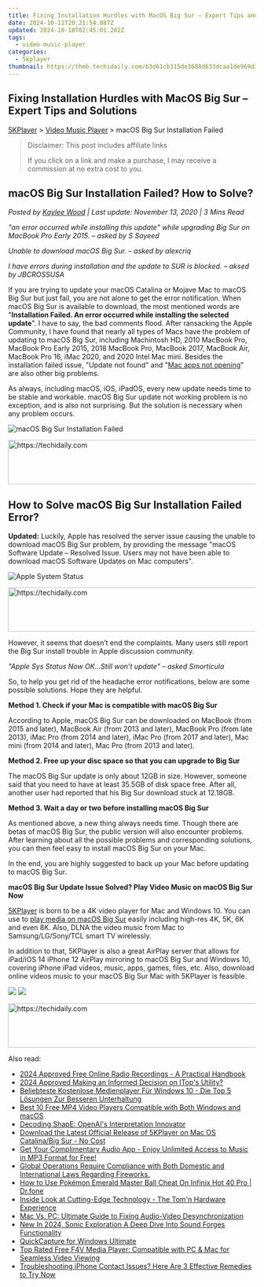 ```yaml
---
title: Fixing Installation Hurdles with MacOS Big Sur – Expert Tips and Solutions
date: 2024-10-11T20:21:54.887Z
updated: 2024-10-18T02:45:01.282Z
tags:
  - video-music-player
categories:
  - 5kplayer
thumbnail: https://thmb.techidaily.com/b3d61cb315de3688d633dcaa1de969d34c57d2ef4835c89401c3246551696a45.png
---
```


## Fixing Installation Hurdles with MacOS Big Sur – Expert Tips and Solutions

[5KPlayer](https://tools.techidaily.com/5kplayer/products/) \> [Video Music Player](https://tools.techidaily.com/5kplayer/video-music-player/) \> macOS Big Sur Installation Failed

>  Disclaimer: This post includes affiliate links
>
>  If you click on a link and make a purchase, I may receive a commission at no extra cost to you.
>

## macOS Big Sur Installation Failed? How to Solve?

 _Posted by [Kaylee Wood](https://www.quora.com/profile/Amanda-Hu-21) | Last update: November 13, 2020 | 3 Mins Read_

_"an error occurred while installing this update" while upgrading Big Sur on MacBook Pro Early 2015\. – asked by S Sayeed_

_Unable to download macOS Big Sur. – asked by alexcriq_

_I have errors during installation and the update to SUR is blocked. – aksed by JBCROSSUSA_

If you are trying to update your macOS Catalina or Mojave Mac to macOS Big Sur but just fail, you are not alone to get the error notification. When macOS Big Sur is available to download, the most mentioned words are "**Installation Failed. An error occurred while installing the selected update**". I have to say, the bad comments flood. After ransacking the Apple Community, I have found that nearly all types of Macs have the problem of updating to macOS Big Sur, including Machintosh HD, 2010 MacBook Pro, MacBook Pro Early 2015, 2018 MacBook Pro, MacBook 2017, MacBook Air, MacBook Pro 16, iMac 2020, and 2020 Intel Mac mini. Besides the installation failed issue, "Update not found" and "[Mac apps not opening](https://tools.techidaily.com/5kplayer/airplay/)" are also other big problems.

As always, including macOS, iOS, iPadOS, every new update needs time to be stable and workable. macOS Big Sur update not working problem is no exception, and is also not surprising. But the solution is necessary when any problem occurs.

![macOS Big Sur Installation Failed](https://www.5kplayer.com/video-music-player/img/big-sur-installation-failed.jpg) 

<!-- affiliate ads begin -->
<a href="https://ephamedtechinc.pxf.io/c/5597632/2136618/26400" target="_top" id="2136618">
  <img src="//a.impactradius-go.com/display-ad/26400-2136618" border="0" alt="https://techidaily.com" width="728" height="90"/>
</a>
<img height="0" width="0" src="https://ephamedtechinc.pxf.io/i/5597632/2136618/26400" style="position:absolute;visibility:hidden;" border="0" />
<!-- affiliate ads end -->

## How to Solve macOS Big Sur Installation Failed Error?

**Updated:** Luckily, Apple has resolved the server issue causing the unable to download macOS Big Sur problem, by providing the message "macOS Software Update – Resolved Issue. Users may not have been able to download macOS Software Updates on Mac computers".

![Apple System Status](https://www.5kplayer.com/video-music-player/img/apple-system-status.jpg) 

<!-- affiliate ads begin -->
<a href="https://appsumo.8odi.net/c/5597632/2043618/7443" target="_top" id="2043618">
  <img src="//a.impactradius-go.com/display-ad/7443-2043618" border="0" alt="https://techidaily.com" width="728" height="90"/>
</a>
<img height="0" width="0" src="https://appsumo.8odi.net/i/5597632/2043618/7443" style="position:absolute;visibility:hidden;" border="0" />
<!-- affiliate ads end -->

However, it seems that doesn’t end the complaints. Many users still report the Big Sur install trouble in Apple discussion community.

_"Apple Sys Status Now OK…Still won’t update" – asked Smorticula_

So, to help you get rid of the headache error notifications, below are some possible solutions. Hope they are helpful.

**Method 1\. Check if your Mac is compatible with macOS Big Sur**

According to Apple, macOS Big Sur can be downloaded on MacBook (from 2015 and later), MacBook Air (from 2013 and later), MacBook Pro (from late 2013), iMac Pro (from 2014 and later), iMac Pro (from 2017 and later), Mac mini (from 2014 and later), Mac Pro (from 2013 and later).

**Method 2\. Free up your disc space so that you can upgrade to Big Sur**

The macOS Big Sur update is only about 12GB in size. However, someone said that you need to have at least 35.5GB of disk space free. After all, another user had reported that his Big Sur download stuck at 12.18GB.

**Method 3\. Wait a day or two before installing macOS Big Sur**

As mentioned above, a new thing always needs time. Though there are betas of macOS Big Sur, the public version will also encounter problems. After learning about all the possible problems and corresponding solutions, you can then feel easy to install macOS Big Sur on your Mac.

In the end, you are highly suggested to back up your Mac before updating to macOS Big Sur.

**macOS Big Sur Update Issue Solved? Play Video Music on macOS Big Sur Now**

[5KPlayer](https://tools.techidaily.com/5kplayer/products/) is born to be a 4K video player for Mac and Windows 10\. You can use to [play media on macOS Big Sur](https://tools.techidaily.com/5kplayer/video-music-player/) easily including high-res 4K, 5K, 6K and even 8K. Also, DLNA the video music from Mac to Samsung/LG/Sony/TCL smart TV wirelessly.

In addition to that, 5KPlayer is also a great AirPlay server that allows for iPad/iOS 14 iPhone 12 AirPlay mirroring to macOS Big Sur and Windows 10, covering iPhone iPad videos, music, apps, games, files, etc. Also, download online videos music to your macOS Big Sur Mac with 5KPlayer is feasible.

[![](https://www.5kplayer.com/video-music-player/../img/mac_btn.png)](https://tools.techidaily.com/5kplayer/products/) [![](https://www.5kplayer.com/video-music-player/../img/winx_btn.png)](https://tools.techidaily.com/5kplayer/products/)

<!-- affiliate ads begin -->
<a href="https://unicoeye.pxf.io/c/5597632/2134243/18498" target="_top" id="2134243">
  <img src="//a.impactradius-go.com/display-ad/18498-2134243" border="0" alt="https://techidaily.com" width="728" height="90"/>
</a>
<img height="0" width="0" src="https://unicoeye.pxf.io/i/5597632/2134243/18498" style="position:absolute;visibility:hidden;" border="0" />
<!-- affiliate ads end -->

<ins class="adsbygoogle"
     style="display:block"
     data-ad-format="autorelaxed"
     data-ad-client="ca-pub-7571918770474297"
     data-ad-slot="1223367746"></ins>

<ins class="adsbygoogle"
     style="display:block"
     data-ad-client="ca-pub-7571918770474297"
     data-ad-slot="8358498916"
     data-ad-format="auto"
     data-full-width-responsive="true"></ins>

<span class="atpl-alsoreadstyle">Also read:</span>
<div><ul>
<li><a href="https://article-knowledge.techidaily.com/2024-approved-free-online-radio-recordings-a-practical-handbook/"><u>2024 Approved Free Online Radio Recordings - A Practical Handbook</u></a></li>
<li><a href="https://screen-activity-recording.techidaily.com/2024-approved-making-an-informed-decision-on-itops-utility/"><u>2024 Approved Making an Informed Decision on ITop's Utility?</u></a></li>
<li><a href="https://video-creation-software.techidaily.com/beliebteste-kostenlose-medienplayer-fur-windows-10-die-top-5-losungen-zur-besseren-unterhaltung/"><u>Beliebteste Kostenlose Medienplayer Für Windows 10 - Die Top 5 Lösungen Zur Besseren Unterhaltung</u></a></li>
<li><a href="https://video-creation-software.techidaily.com/best-10-free-mp4-video-players-compatible-with-both-windows-and-macos/"><u>Best 10 Free MP4 Video Players Compatible with Both Windows and macOS</u></a></li>
<li><a href="https://tech-hub.techidaily.com/decoding-shape-openais-interpretation-innovator/"><u>Decoding ShapE: OpenAI's Interpretation Innovator</u></a></li>
<li><a href="https://video-creation-software.techidaily.com/download-the-latest-official-release-of-5kplayer-on-mac-os-catalinabig-sur-no-cost/"><u>Download the Latest Official Release of 5KPlayer on Mac OS Catalina/Big Sur - No Cost</u></a></li>
<li><a href="https://video-creation-software.techidaily.com/get-your-complimentary-audio-app-enjoy-unlimited-access-to-music-in-mp3-format-for-free/"><u>Get Your Complimentary Audio App - Enjoy Unlimited Access to Music in MP3 Format for Free!</u></a></li>
<li><a href="https://video-creation-software.techidaily.com/global-operations-require-compliance-with-both-domestic-and-international-laws-regarding-fireworks/"><u>Global Operations Require Compliance with Both Domestic and International Laws Regarding Fireworks.</u></a></li>
<li><a href="https://android-pokemon-go.techidaily.com/how-to-use-pokemon-emerald-master-ball-cheat-on-infinix-hot-40-pro-drfone-by-drfone-virtual-android/"><u>How to Use Pokémon Emerald Master Ball Cheat On Infinix Hot 40 Pro | Dr.fone</u></a></li>
<li><a href="https://hardware-tips.techidaily.com/inside-look-at-cutting-edge-technology-the-tomn-hardware-experience/"><u>Inside Look at Cutting-Edge Technology - The Tom'n Hardware Experience</u></a></li>
<li><a href="https://video-creation-software.techidaily.com/mac-vs-pc-ultimate-guide-to-fixing-audio-video-desynchronization/"><u>Mac Vs. PC: Ultimate Guide to Fixing Audio-Video Desynchronization</u></a></li>
<li><a href="https://audio-shaping.techidaily.com/new-in-2024-sonic-exploration-a-deep-dive-into-sound-forges-functionality/"><u>New In 2024, Sonic Exploration A Deep Dive Into Sound Forges Functionality</u></a></li>
<li><a href="https://screen-recording.techidaily.com/quickcapture-for-windows-ultimate/"><u>QuickCapture for Windows Ultimate</u></a></li>
<li><a href="https://video-creation-software.techidaily.com/top-rated-free-f4v-media-player-compatible-with-pc-and-mac-for-seamless-video-viewing/"><u>Top Rated Free F4V Media Player: Compatible with PC & Mac for Seamless Video Viewing</u></a></li>
<li><a href="https://fox-that.techidaily.com/troubleshooting-iphone-contact-issues-here-are-3-effective-remedies-to-try-now/"><u>Troubleshooting iPhone Contact Issues? Here Are 3 Effective Remedies to Try Now</u></a></li>
</ul></div>

